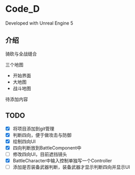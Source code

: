 # Code_D

Developed with Unreal Engine 5

## 介绍

骑砍与全战缝合

三个地图

- 开始界面
- 大地图
- 战斗地图

待添加内容

## TODO

- [x] 将项目添加到git管理
- [x] 判断四向，便于做攻击与防御
- [x] 绘制四向UI
- [x] 四向判断放到BattleComponent中
- [ ] 修改四向UI，目前遮挡镜头
- [x] BattleCharacter中输入控制单独写一个Controller
- [ ] 添加是否装备武器判断，装备武器才显示判断四向并显示UI
